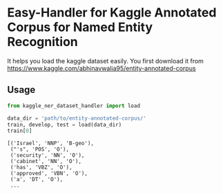# Easy-Handler for Kaggle Annotated Corpus for Named Entity Recognition

It helps you load the kaggle dataset easily.
You first download it from https://www.kaggle.com/abhinavwalia95/entity-annotated-corpus

## Usage

```python
from kaggle_ner_dataset_handler import load

data_dir = 'path/to/entity-annotated-corpus/'
train, develop, test = load(data_dir)
train[0]
```

```
[('Israel', 'NNP', 'B-geo'),
 ("'s", 'POS', 'O'),
 ('security', 'NN', 'O'),
 ('cabinet', 'NN', 'O'),
 ('has', 'VBZ', 'O'),
 ('approved', 'VBN', 'O'),
 ('a', 'DT', 'O'),
 ...
```

